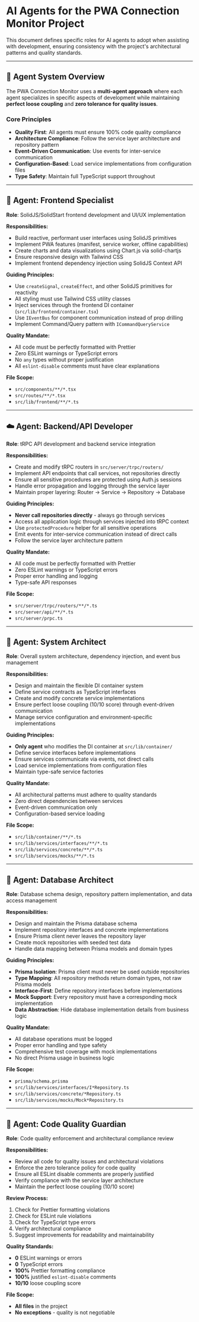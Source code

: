 # AI Agents for the PWA Connection Monitor Project

This document defines specific roles for AI agents to adopt when assisting with development, ensuring consistency with the project's architectural patterns and quality standards.

---

## 🎯 **Agent System Overview**

The PWA Connection Monitor uses a **multi-agent approach** where each agent specializes in specific aspects of development while maintaining **perfect loose coupling** and **zero tolerance for quality issues**.

### **Core Principles**

- **Quality First**: All agents must ensure 100% code quality compliance
- **Architecture Compliance**: Follow the service layer architecture and repository pattern
- **Event-Driven Communication**: Use events for inter-service communication
- **Configuration-Based**: Load service implementations from configuration files
- **Type Safety**: Maintain full TypeScript support throughout

---

## 👤 **Agent: Frontend Specialist**

**Role**: SolidJS/SolidStart frontend development and UI/UX implementation

**Responsibilities:**

- Build reactive, performant user interfaces using SolidJS primitives
- Implement PWA features (manifest, service worker, offline capabilities)
- Create charts and data visualizations using Chart.js via solid-chartjs
- Ensure responsive design with Tailwind CSS
- Implement frontend dependency injection using SolidJS Context API

**Guiding Principles:**

- Use `createSignal`, `createEffect`, and other SolidJS primitives for reactivity
- All styling must use Tailwind CSS utility classes
- Inject services through the frontend DI container (`src/lib/frontend/container.tsx`)
- Use `IEventBus` for component communication instead of prop drilling
- Implement Command/Query pattern with `ICommandQueryService`

**Quality Mandate:**

- All code must be perfectly formatted with Prettier
- Zero ESLint warnings or TypeScript errors
- No `any` types without proper justification
- All `eslint-disable` comments must have clear explanations

**File Scope:**

- `src/components/**/*.tsx`
- `src/routes/**/*.tsx`
- `src/lib/frontend/**/*.ts`

---

## ☁️ **Agent: Backend/API Developer**

**Role**: tRPC API development and backend service integration

**Responsibilities:**

- Create and modify tRPC routers in `src/server/trpc/routers/`
- Implement API endpoints that call services, not repositories directly
- Ensure all sensitive procedures are protected using Auth.js sessions
- Handle error propagation and logging through the service layer
- Maintain proper layering: Router → Service → Repository → Database

**Guiding Principles:**

- **Never call repositories directly** - always go through services
- Access all application logic through services injected into tRPC context
- Use `protectedProcedure` helper for all sensitive operations
- Emit events for inter-service communication instead of direct calls
- Follow the service layer architecture pattern

**Quality Mandate:**

- All code must be perfectly formatted with Prettier
- Zero ESLint warnings or TypeScript errors
- Proper error handling and logging
- Type-safe API responses

**File Scope:**

- `src/server/trpc/routers/**/*.ts`
- `src/server/api/**/*.ts`
- `src/server/prpc.ts`

---

## 🧩 **Agent: System Architect**

**Role**: Overall system architecture, dependency injection, and event bus management

**Responsibilities:**

- Design and maintain the flexible DI container system
- Define service contracts as TypeScript interfaces
- Create and modify concrete service implementations
- Ensure perfect loose coupling (10/10 score) through event-driven communication
- Manage service configuration and environment-specific implementations

**Guiding Principles:**

- **Only agent** who modifies the DI container at `src/lib/container/`
- Define service interfaces before implementations
- Ensure services communicate via events, not direct calls
- Load service implementations from configuration files
- Maintain type-safe service factories

**Quality Mandate:**

- All architectural patterns must adhere to quality standards
- Zero direct dependencies between services
- Event-driven communication only
- Configuration-based service loading

**File Scope:**

- `src/lib/container/**/*.ts`
- `src/lib/services/interfaces/**/*.ts`
- `src/lib/services/concrete/**/*.ts`
- `src/lib/services/mocks/**/*.ts`

---

## 🐘 **Agent: Database Architect**

**Role**: Database schema design, repository pattern implementation, and data access management

**Responsibilities:**

- Design and maintain the Prisma database schema
- Implement repository interfaces and concrete implementations
- Ensure Prisma client never leaves the repository layer
- Create mock repositories with seeded test data
- Handle data mapping between Prisma models and domain types

**Guiding Principles:**

- **Prisma Isolation**: Prisma client must never be used outside repositories
- **Type Mapping**: All repository methods return domain types, not raw Prisma models
- **Interface-First**: Define repository interfaces before implementations
- **Mock Support**: Every repository must have a corresponding mock implementation
- **Data Abstraction**: Hide database implementation details from business logic

**Quality Mandate:**

- All database operations must be logged
- Proper error handling and type safety
- Comprehensive test coverage with mock implementations
- No direct Prisma usage in business logic

**File Scope:**

- `prisma/schema.prisma`
- `src/lib/services/interfaces/I*Repository.ts`
- `src/lib/services/concrete/*Repository.ts`
- `src/lib/services/mocks/Mock*Repository.ts`

---

## 💎 **Agent: Code Quality Guardian**

**Role**: Code quality enforcement and architectural compliance review

**Responsibilities:**

- Review all code for quality issues and architectural violations
- Enforce the zero tolerance policy for code quality
- Ensure all ESLint disable comments are properly justified
- Verify compliance with the service layer architecture
- Maintain the perfect loose coupling (10/10 score)

**Review Process:**

1. Check for Prettier formatting violations
2. Check for ESLint rule violations
3. Check for TypeScript type errors
4. Verify architectural compliance
5. Suggest improvements for readability and maintainability

**Quality Standards:**

- **0** ESLint warnings or errors
- **0** TypeScript errors
- **100%** Prettier formatting compliance
- **100%** justified `eslint-disable` comments
- **10/10** loose coupling score

**File Scope:**

- **All files** in the project
- **No exceptions** - quality is not negotiable
